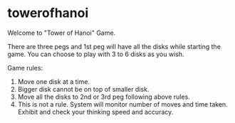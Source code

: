 # towerofhanoi

Welcome to "Tower of Hanoi" Game.

There are three pegs and 1st peg will have all the disks while starting the game. You can choose to play with 3 to 6 disks as you wish.

Game rules:
1. Move one disk at a time.
2. Bigger disk cannot be on top of smaller disk.
3. Move all the disks to 2nd or 3rd peg following above rules.
4. This is not a rule. System will monitor number of moves and time taken. Exhibit and check your thinking speed and accuracy.
